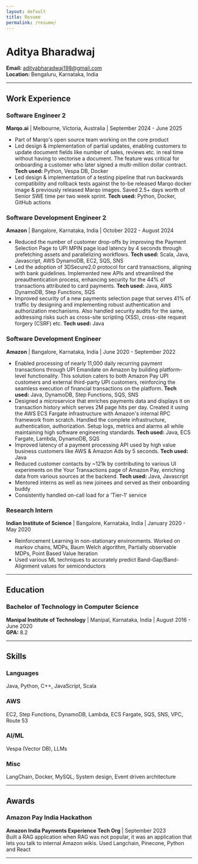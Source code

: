 ```yaml
---
layout: default
title: Resume
permalink: /resume/
---
```


# Aditya Bharadwaj

**Email:** adityabharadwaj198@gmail.com  
**Location:** Bengaluru, Karnataka, India  

---

## Work Experience

### Software Engineer 2
**Marqo.ai** | Melbourne, Victoria, Australia | September 2024 - June 2025

- Part of Marqo's open source team working on the core product
- Led design & implementation of partial updates, enabling customers to update document fields like number of sales, reviews etc. in real time without having to vectorise a document. The feature was critical for onboarding a customer who later signed a multi-million dollar contract. 
**Tech used:** Python, Vespa DB, Docker
- Led design & implementation of a testing pipeline that run backwards compatibility and rollback tests against the to-be released Marqo docker image & previously released Marqo images. Saved 2.5+ days worth of Senior SWE time per two week sprint. 
**Tech used:** Python, Docker, GitHub actions

### Software Development Engineer 2
**Amazon** | Bangalore, Karnataka, India | October 2022 - August 2024

- Reduced the number of customer drop-offs by improving the Payment Selection Page to UPI MPIN page load latency by 4 seconds through prefetching assets and parallelizing workflows. 
**Tech used:** Scala, Java, Javascript, AWS DynamoDB, EC2, SQS, SNS
- Led the adoption of 3DSecure2.0 protocol for card transactions, aligning with bank guidelines. Implemented new APIs and streamlined the preauthentication process, enhancing security for the 44% of transactions attributed to card payments. 
**Tech used:** Java, AWS DynamoDB, Step Functions, SQS
- Improved security of a new payments selection page that serves 41% of traffic by designing and implementing robust authentication and authorization mechanisms. Also handled security audits for the same, addressing risks such as cross-site scripting (XSS), cross-site request forgery (CSRF) etc. 
**Tech used:** Java

### Software Development Engineer
**Amazon** | Bangalore, Karnataka, India | June 2020 - September 2022

- Enabled processing of nearly 11,000 daily recurring payment transactions through UPI Emandate on Amazon by building platform-level functionality. This solution caters to both Amazon Pay UPI customers and external third-party UPI customers, reinforcing the seamless execution of financial transactions on the platform. 
**Tech used:** Java, DynamoDB, Step Functions, SQS, SNS
- Designed a microservice that enriches payments data and displays it on transaction history which serves 2M page hits per day. Created it using the AWS ECS Fargate infrastructure with Amazon's internal RPC framework from scratch. Handled the complete infrastructure, authentication, authorization. Setup logs, metrics and alarms all while maintaining high software engineering standards. 
**Tech used:** Java, ECS Fargate, Lambda, DynamoDB, SQS
- Improved latency of a payment processing API used by high value business customers like AWS & Amazon Ads by 5 seconds. 
**Tech used:** Java
- Reduced customer contacts by ~121k by contributing to various UI experiments on the Your Transactions page of Amazon Pay, enriching data from various sources at the backend. 
**Tech used:** Java, Javascript
- Mentored interns as well as new joinees and served as their onboarding buddy
- Consistently handled on-call load for a 'Tier-1' service

### Research Intern
**Indian Institute of Science** | Bangalore, Karnataka, India | January 2020 - May 2020

- Reinforcement Learning in non-stationary environments. Worked on markov chains, MDPs, Baum Welch algorithm, Partially observable MDPs, Point Based Value Iteration
- Used various ML techniques to accurately predict Band-Gap/Band-Alignment values for semiconductors

---

## Education

### Bachelor of Technology in Computer Science
**Manipal Institute of Technology** | Manipal, Karnataka, India | August 2016 - June 2020  
**GPA:** 8.2

---

## Skills

### Languages
Java, Python, C++, JavaScript, Scala

### AWS
EC2, Step Functions, DynamoDB, Lambda, ECS Fargate, SQS, SNS, VPC, Route 53

### AI/ML
Vespa (Vector DB), LLMs

### Misc
LangChain, Docker, MySQL, System design, Event driven architecture

---

## Awards

### Amazon Pay India Hackathon
**Amazon India Payments Experience Tech Org** | September 2023  
Built a RAG application when RAG was not popular, it was an application that lets you talk to internal Amazon wikis. Used Langchain, Pinecone, Python and React 

---

